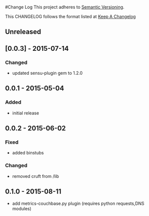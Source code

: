 #Change Log
This project adheres to [Semantic Versioning](http://semver.org/).

This CHANGELOG follows the format listed at [Keep A Changelog](http://keepachangelog.com/)

## Unreleased

## [0.0.3] - 2015-07-14
### Changed
- updated sensu-plugin gem to 1.2.0

## 0.0.1 - 2015-05-04

### Added
- initial release

## 0.0.2 - 2015-06-02

### Fixed
- added binstubs

### Changed
- removed cruft from /lib

## 0.1.0 - 2015-08-11

- add metrics-couchbase.py plugin (requires python requests,DNS modules)
